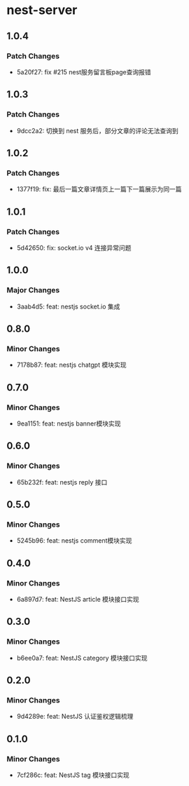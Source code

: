 # nest-server

## 1.0.4

### Patch Changes

-   5a20f27: fix #215 nest服务留言板page查询报错

## 1.0.3

### Patch Changes

-   9dcc2a2: 切换到 nest 服务后，部分文章的评论无法查询到

## 1.0.2

### Patch Changes

-   1377f19: fix: 最后一篇文章详情页上一篇下一篇展示为同一篇

## 1.0.1

### Patch Changes

-   5d42650: fix: socket.io v4 连接异常问题

## 1.0.0

### Major Changes

-   3aab4d5: feat: nestjs socket.io 集成

## 0.8.0

### Minor Changes

-   7178b87: feat: nestjs chatgpt 模块实现

## 0.7.0

### Minor Changes

-   9ea1151: feat: nestjs banner模块实现

## 0.6.0

### Minor Changes

-   65b232f: feat: nestjs reply 接口

## 0.5.0

### Minor Changes

-   5245b96: feat: nestjs comment模块实现

## 0.4.0

### Minor Changes

-   6a897d7: feat: NestJS article 模块接口实现

## 0.3.0

### Minor Changes

-   b6ee0a7: feat: NestJS category 模块接口实现

## 0.2.0

### Minor Changes

-   9d4289e: feat: NestJS 认证鉴权逻辑梳理

## 0.1.0

### Minor Changes

-   7cf286c: feat: NestJS tag 模块接口实现
